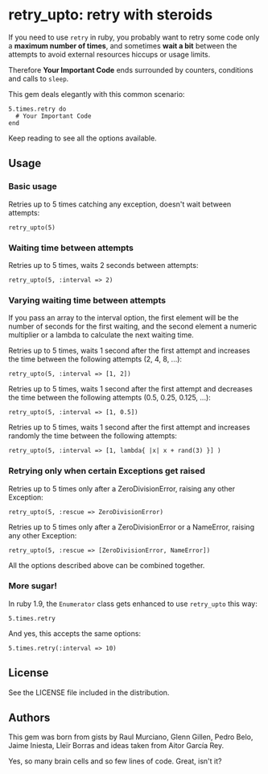 # retry_upto: retry with steroids

If you need to use `retry` in ruby, you probably want to retry some code only a **maximum number of times**,
and sometimes **wait a bit** between the attempts to avoid external resources hiccups or usage limits.

Therefore **Your Important Code** ends surrounded by counters, conditions and calls to `sleep`.

This gem deals elegantly with this common scenario:

    5.times.retry do
      # Your Important Code
    end

Keep reading to see all the options available.

## Usage

### Basic usage

Retries up to 5 times catching any exception, doesn't wait between attempts:

    retry_upto(5)

### Waiting time between attempts

Retries up to 5 times, waits 2 seconds between attempts:

    retry_upto(5, :interval => 2)

### Varying waiting time between attempts

If you pass an array to the interval option, the first element will be the
number of seconds for the first waiting, and the second element a numeric
multiplier or a lambda to calculate the next waiting time.

Retries up to 5 times, waits 1 second after the first attempt and increases
the time between the following attempts (2, 4, 8, ...):

    retry_upto(5, :interval => [1, 2])

Retries up to 5 times, waits 1 second after the first attempt and decreases
the time between the following attempts (0.5, 0.25, 0.125, ...):

    retry_upto(5, :interval => [1, 0.5])

Retries up to 5 times, waits 1 second after the first attempt and increases
randomly the time between the following attempts:

    retry_upto(5, :interval => [1, lambda{ |x| x + rand(3) }] )

### Retrying only when certain Exceptions get raised

Retries up to 5 times only after a ZeroDivisionError, raising any other Exception:

    retry_upto(5, :rescue => ZeroDivisionError)

Retries up to 5 times only after a ZeroDivisionError or a NameError, raising any other Exception:

    retry_upto(5, :rescue => [ZeroDivisionError, NameError])

All the options described above can be combined together.

### More sugar!

In ruby 1.9, the `Enumerator` class gets enhanced to use `retry_upto` this way:

    5.times.retry

And yes, this accepts the same options:

    5.times.retry(:interval => 10)

## License

See the LICENSE file included in the distribution.

## Authors

This gem was born from gists by Raul Murciano, Glenn Gillen, Pedro Belo, Jaime Iniesta, Lleïr Borras and ideas taken from Aitor García Rey.

Yes, so many brain cells and so few lines of code. Great, isn't it?

